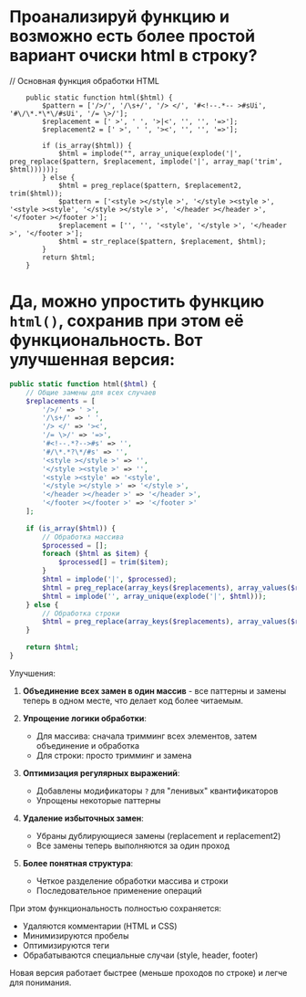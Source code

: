 # Проанализируй функцию и возможно есть более простой вариант очиски html в строку?
// Основная функция обработки HTML
```
    public static function html($html) {
        $pattern = ['/>/', '/\s+/', '/> </', '#<!--.*-- >#sUi', '#\/\*.*\*\/#sUi', '/= \>/'];
        $replacement = [' >', ' ', '>|<', '', '', '=>'];
        $replacement2 = [' >', ' ', '><', '', '', '=>'];
        
        if (is_array($html)) {
            $html = implode("", array_unique(explode('|', preg_replace($pattern, $replacement, implode('|', array_map('trim', $html))))));
        } else {
            $html = preg_replace($pattern, $replacement2, trim($html));
            $pattern = ['<style ></style >', '</style ><style >', '<style ><style', '</style ></style >', '</header ></header >', '</footer ></footer >'];
            $replacement = ['', '', '<style', '</style >', '</header >', '</footer >'];
            $html = str_replace($pattern, $replacement, $html);
        }
        return $html;
    }
```
# Да, можно упростить функцию `html()`, сохранив при этом её функциональность. Вот улучшенная версия:

```php
public static function html($html) {
    // Общие замены для всех случаев
    $replacements = [
        '/>/' => ' >',
        '/\s+/' => ' ',
        '/> </' => '><',
        '/= \>/' => '=>',
        '#<!--.*?-->#s' => '',
        '#/\*.*?\*/#s' => '',
        '<style ></style >' => '',
        '</style ><style >' => '',
        '<style ><style' => '<style',
        '</style ></style >' => '</style >',
        '</header ></header >' => '</header >',
        '</footer ></footer >' => '</footer >'
    ];
    
    if (is_array($html)) {
        // Обработка массива
        $processed = [];
        foreach ($html as $item) {
            $processed[] = trim($item);
        }
        $html = implode('|', $processed);
        $html = preg_replace(array_keys($replacements), array_values($replacements), $html);
        $html = implode('', array_unique(explode('|', $html)));
    } else {
        // Обработка строки
        $html = preg_replace(array_keys($replacements), array_values($replacements), trim($html));
    }
    
    return $html;
}
```

Улучшения:

1. **Объединение всех замен в один массив** - все паттерны и замены теперь в одном месте, что делает код более читаемым.

2. **Упрощение логики обработки**:
   - Для массива: сначала тримминг всех элементов, затем объединение и обработка
   - Для строки: просто тримминг и замена

3. **Оптимизация регулярных выражений**:
   - Добавлены модификаторы `?` для "ленивых" квантификаторов
   - Упрощены некоторые паттерны

4. **Удаление избыточных замен**:
   - Убраны дублирующиеся замены (replacement и replacement2)
   - Все замены теперь выполняются за один проход

5. **Более понятная структура**:
   - Четкое разделение обработки массива и строки
   - Последовательное применение операций

При этом функциональность полностью сохраняется:
- Удаляются комментарии (HTML и CSS)
- Минимизируются пробелы
- Оптимизируются теги
- Обрабатываются специальные случаи (style, header, footer)

Новая версия работает быстрее (меньше проходов по строке) и легче для понимания.
